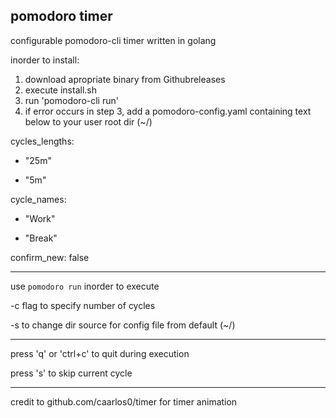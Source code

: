 pomodoro timer
---

configurable pomodoro-cli timer written in golang


inorder to install:
1) download apropriate binary from Githubreleases
2) execute install.sh
3) run 'pomodoro-cli run'
4) if error occurs in step 3, add a pomodoro-config.yaml containing text below to your user root dir (~/) 

cycles_lengths:

  - "25m"

  - "5m"

cycle_names:

  - "Work"

  - "Break"

confirm_new: false


---

use `pomodoro run` inorder to execute

-c flag to specify number of cycles

-s to change dir source for config file from default (~/)

---
press 'q' or 'ctrl+c' to quit during execution

press 's' to skip current cycle

---

credit to github.com/caarlos0/timer for timer animation


